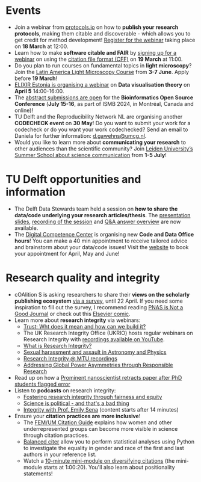 # Events

* Join a webinar from [protocols.io](https://www.protocols.io/) on how to **publish your research protocols**, making them citable and discoverable - which allows you to get credit for method development! [Register for the webinar](https://www.protocols.io/webinars/getting-credit8) taking place on **18 March** at 12:00.
* Learn how to make **software citable and FAIR** by [signing up for a webinar](https://docs.google.com/forms/d/e/1FAIpQLSejkAFCkQTH6yUIs0wue4w1lNj1WQmbIPol-BjwXaqg22DLDw/viewform) on using the [citation file format (CFF)](https://the-turing-way.netlify.app/communication/citable/citable-cff) on **19 March** at 11:00. 
* Do you plan to run courses on fundamental topics in **light microscopy**? Join the [Latin America Light Microscopy Course](https://labi.lat/es/2024/02/27/latin-america-light-microscopy-course/) from **3-7 June**.
Apply before **19 March**!
* [ELIXIR Estonia is organising a webinar](https://elixir.ut.ee/news/2024/02/07/Data_visualisation_theory/) on **Data visualisation theory** on **April 5** 14:00-16:00.
* The [abstract submissions are open](https://www.open-bio.org/events/bosc-2024/submit/) for the **Bioinformatics Open Source Conference** (**July 15-16**, as part of ISMB 2024, in Montréal, Canada and online)!
* TU Delft and the Reproducibility Network NL are organising another **CODECHECK event** on **30 May**!
Do you want to submit your work for a codecheck or do you want your work codechecked?
Send an email to Daniela for further information: d.gawehns@umcg.nl.
* Would you like to learn more about **communicating your research** to other audiences than the scientific community?
Join [Leiden University’s Summer School about science communication](https://www.universiteitleiden.nl/en/science/science-communication-and-society/education/summer-school-science-communication) from **1-5 July**!

# TU Delft opportunities and information
* The Delft Data Stewards team held a session on **how to share the data/code underlying your research articles/thesis**. 
The [presentation slides](https://doi.org/10.5281/zenodo.10649047), [recording of the session](https://tud365-my.sharepoint.com/personal/larmstrong_tudelft_nl/_layouts/15/stream.aspx?id=%2Fpersonal%2Flarmstrong%5Ftudelft%5Fnl%2FDocuments%2FOpnamen%2FOnline%20info%20session%20on%20publishing%20requirements%20for%20data%20and%20code%2D20240212%5F143041%2DMeeting%20Recording%2Emp4&nav=eyJyZWZlcnJhbEluZm8iOnsicmVmZXJyYWxBcHAiOiJTdHJlYW1XZWJBcHAiLCJyZWZlcnJhbFZpZXciOiJTaGFyZURpYWxvZy1MaW5rIiwicmVmZXJyYWxBcHBQbGF0Zm9ybSI6IldlYiIsInJlZmVycmFsTW9kZSI6InZpZXcifX0&ga=1&referrer=StreamWebApp%2EWeb&referrerScenario=AddressBarCopied%2Eview) and [Q&A answer overview](https://tud365.sharepoint.com/:w:/s/TUDDataStewards-Trainingmaterials/ESkJXAjJNvBOqPUx_eCRQAwBd0czu7Op2KNWwP_S4y8mHg?e=SdcoxL&CID=F89B7022-B22D-4EFB-A6CC-14116282785F) are now available.
* The [Digital Competence Center](https://www.tudelft.nl/en/library/library-for-researchers/library-for-researchers/setting-up-research/dcc) is organising new **Code and Data Office hours**!
You can make a 40 min appointment to receive tailored advice and brainstorm about your data/code issues! 
Visit the [website]( https://www.tudelft.nl/en/library/library-for-researchers/library-for-researchers/setting-up-research/dcc/open-office-hours) to book your appointment for April, May and June!

# Research quality and integrity
* cOAlition S is asking researchers to share their **views  on the scholarly publishing ecosystem** [via a survey](https://leidenuniv.eu.qualtrics.com/jfe/form/SV_aWCbcGAHzkVPygS), until 22 April.
If you need some inspiration to fill out the survey, I recommend reading [PNAS is Not a Good Journal]( https://getsyeducated.substack.com/p/pnas-is-not-a-good-journal) or check out this [Elsevier comic](https://scholar.social/@kavana/109427309591841051).
* Learn more about **research integrity** via webinars: 
    *	[Trust: Wht does it mean and how can we build it?](https://www.youtube.com/watch?v=pS1bg6DHpi0&t=856s)
    *	The UK Research Integrity Office (UKRIO) hosts regular webinars on Research Integrity with [recordings available on YouTube](https://www.youtube.com/@UKResearchIntegrityOffice/videos).
    *	[What is Research Integrity?](https://vimeo.com/557331797)
    *	[Sexual harassment and assault in Astronomy and Physics](https://www.youtube.com/watch?v=8DNRBa39Iig)
    *	[Research Integrity @ MTU recordings](https://sword.cit.ie/rimtu/2022/)
    *	[Addressing Global Power Asymmetries through Responsible Research](https://www.youtube.com/watch?v=URFfFsfKW7I)
* Read up on how a [Prominent nanoscientist retracts paper after PhD students flagged error](https://retractionwatch.com/2023/05/09/prominent-nanoscientist-has-paper-retracted-after-phd-students-flagged-error/)
* Listen to **podcasts** on research integrity:
    * [Fostering research integrity through fairness and equity]( https://open.spotify.com/episode/0hqdk00inPAo9yF0UrTLsH?si=4af4bdf188d84556)
    *	[Science is political - and that's a bad thing](https://www.sciencefictions.org/p/science-is-political-audio#details)
    *	[Integrity with Prof. Emily Sena](https://open.spotify.com/episode/38ZAv08GRcgNrhDzjOq3tt?si=1f53aeaac1454e31) (content starts after 14 minutes)
*	Ensure your **citation practices are more inclusive**! 
    *	The [FEM/UM Citation Guide](https://library.maastrichtuniversity.nl/news/fem-um-citation-guide-overcoming-bias-in-citation-practice) explains how women and other underrepresented groups can become more visible in science through citation practices. 
    *	[Balanced citer](https://github.com/mb3152/balanced_citer) allow you to perform statistical analyses using Python to investigate the equality in gender and race of the first and last authors in your reference list.
    *	Watch a [10-minute mini-module on diversifying citations](https://spsp.org/professional-development/learning-online/disrupting-racism-and-eurocentrism-methods-and-practices) (the mini-module starts at 1:00:20).
You'll also learn about positionality statements! 

